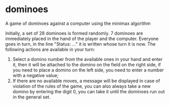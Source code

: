 # dominoes
A game of dominoes against a computer using the minimax algorithm

Initially, a set of 28 dominoes is formed randomly. 7 dominoes are immediately placed in the hand of the player and the computer. Everyone goes in turn, in the line "Status: ..." it is written whose turn it is now. The following actions are available in your turn:
1. Select a domino number from the available ones in your hand and enter it, then it will be attached to the domino on the field on the right side, if you need to place a domino on the left side, you need to enter a number with a negative value;
2. If there are no available moves, a message will be displayed in case of violation of the rules of the game, you can also always take a new domino by entering the digit 0, you can take it until the dominoes run out in the general set.
